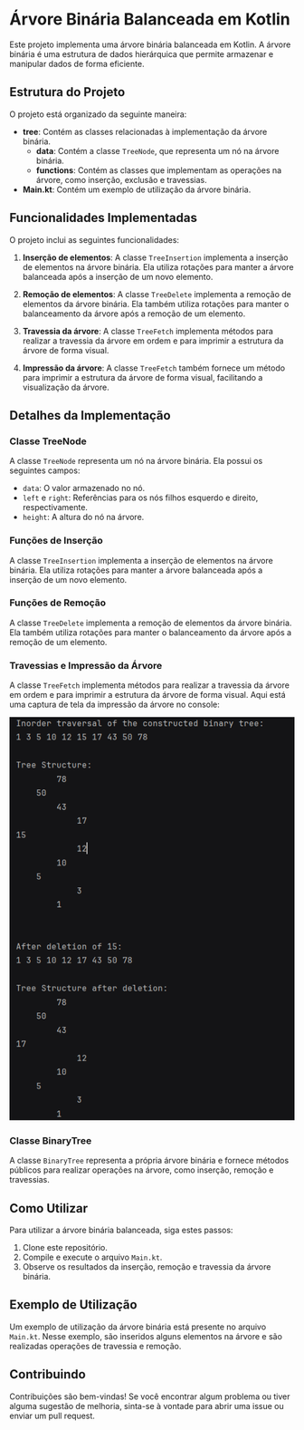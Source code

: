 # Árvore Binária Balanceada em Kotlin

Este projeto implementa uma árvore binária balanceada em Kotlin. A árvore binária é uma estrutura de dados hierárquica que permite armazenar e manipular dados de forma eficiente.

## Estrutura do Projeto

O projeto está organizado da seguinte maneira:

- **tree**: Contém as classes relacionadas à implementação da árvore binária.
  - **data**: Contém a classe `TreeNode`, que representa um nó na árvore binária.
  - **functions**: Contém as classes que implementam as operações na árvore, como inserção, exclusão e travessias.
- **Main.kt**: Contém um exemplo de utilização da árvore binária.

## Funcionalidades Implementadas

O projeto inclui as seguintes funcionalidades:

1. **Inserção de elementos**: A classe `TreeInsertion` implementa a inserção de elementos na árvore binária. Ela utiliza rotações para manter a árvore balanceada após a inserção de um novo elemento.

2. **Remoção de elementos**: A classe `TreeDelete` implementa a remoção de elementos da árvore binária. Ela também utiliza rotações para manter o balanceamento da árvore após a remoção de um elemento.

3. **Travessia da árvore**: A classe `TreeFetch` implementa métodos para realizar a travessia da árvore em ordem e para imprimir a estrutura da árvore de forma visual.

4. **Impressão da árvore**: A classe `TreeFetch` também fornece um método para imprimir a estrutura da árvore de forma visual, facilitando a visualização da árvore.

## Detalhes da Implementação

### Classe TreeNode

A classe `TreeNode` representa um nó na árvore binária. Ela possui os seguintes campos:

- `data`: O valor armazenado no nó.
- `left` e `right`: Referências para os nós filhos esquerdo e direito, respectivamente.
- `height`: A altura do nó na árvore.

### Funções de Inserção

A classe `TreeInsertion` implementa a inserção de elementos na árvore binária. Ela utiliza rotações para manter a árvore balanceada após a inserção de um novo elemento.

### Funções de Remoção

A classe `TreeDelete` implementa a remoção de elementos da árvore binária. Ela também utiliza rotações para manter o balanceamento da árvore após a remoção de um elemento.

### Travessias e Impressão da Árvore

A classe `TreeFetch` implementa métodos para realizar a travessia da árvore em ordem e para imprimir a estrutura da árvore de forma visual.
Aqui está uma captura de tela da impressão da árvore no console:

![Árvore Binária Impressa no Console](tree_print_console.png)
### Classe BinaryTree

A classe `BinaryTree` representa a própria árvore binária e fornece métodos públicos para realizar operações na árvore, como inserção, remoção e travessias.

## Como Utilizar

Para utilizar a árvore binária balanceada, siga estes passos:

1. Clone este repositório.
2. Compile e execute o arquivo `Main.kt`.
3. Observe os resultados da inserção, remoção e travessia da árvore binária.

## Exemplo de Utilização

Um exemplo de utilização da árvore binária está presente no arquivo `Main.kt`. Nesse exemplo, são inseridos alguns elementos na árvore e são realizadas operações de travessia e remoção.

## Contribuindo

Contribuições são bem-vindas! Se você encontrar algum problema ou tiver alguma sugestão de melhoria, sinta-se à vontade para abrir uma issue ou enviar um pull request.